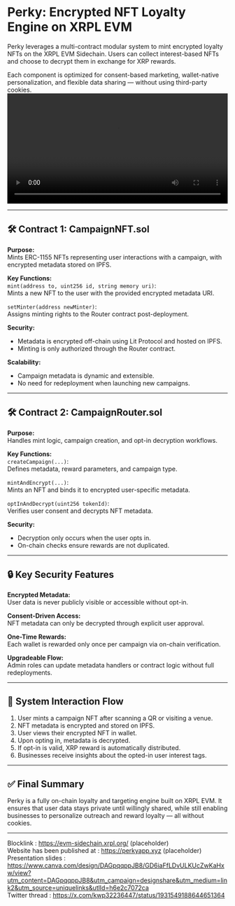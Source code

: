 # Perky: Encrypted NFT Loyalty Engine on XRPL EVM  
Perky leverages a multi-contract modular system to mint encrypted loyalty NFTs on the XRPL EVM Sidechain. Users can collect interest-based NFTs and choose to decrypt them in exchange for XRP rewards.

Each component is optimized for consent-based marketing, wallet-native personalization, and flexible data sharing — without using third-party cookies.
<video src="" controls="controls" width="100%"></video>

---

## 🛠 Contract 1: CampaignNFT.sol  
**Purpose:**  
Mints ERC-1155 NFTs representing user interactions with a campaign, with encrypted metadata stored on IPFS.

**Key Functions:**  
`mint(address to, uint256 id, string memory uri)`:  
Mints a new NFT to the user with the provided encrypted metadata URI.

`setMinter(address newMinter)`:  
Assigns minting rights to the Router contract post-deployment.

**Security:**  
- Metadata is encrypted off-chain using Lit Protocol and hosted on IPFS.
- Minting is only authorized through the Router contract.

**Scalability:**  
- Campaign metadata is dynamic and extensible.
- No need for redeployment when launching new campaigns.

---

## 🛠 Contract 2: CampaignRouter.sol  
**Purpose:**  
Handles mint logic, campaign creation, and opt-in decryption workflows.

**Key Functions:**  
`createCampaign(...)`:  
Defines metadata, reward parameters, and campaign type.

`mintAndEncrypt(...)`:  
Mints an NFT and binds it to encrypted user-specific metadata.

`optInAndDecrypt(uint256 tokenId)`:  
Verifies user consent and decrypts NFT metadata.

**Security:**  
- Decryption only occurs when the user opts in.
- On-chain checks ensure rewards are not duplicated.

---

## 🔒 Key Security Features  
**Encrypted Metadata:**  
User data is never publicly visible or accessible without opt-in.

**Consent-Driven Access:**  
NFT metadata can only be decrypted through explicit user approval.

**One-Time Rewards:**  
Each wallet is rewarded only once per campaign via on-chain verification.

**Upgradeable Flow:**  
Admin roles can update metadata handlers or contract logic without full redeployments.

---

## 🔗 System Interaction Flow  
1. User mints a campaign NFT after scanning a QR or visiting a venue.  
2. NFT metadata is encrypted and stored on IPFS.  
3. User views their encrypted NFT in wallet.  
4. Upon opting in, metadata is decrypted.  
5. If opt-in is valid, XRP reward is automatically distributed.  
6. Businesses receive insights about the opted-in user interest tags.  

---

## ✅ Final Summary  
Perky is a fully on-chain loyalty and targeting engine built on XRPL EVM. It ensures that user data stays private until willingly shared, while still enabling businesses to personalize outreach and reward loyalty — all without cookies.

---

Blocklink : https://evm-sidechain.xrpl.org/ (placeholder)  
Website has been published at : https://perkyapp.xyz (placeholder)  
Presentation slides : https://www.canva.com/design/DAGpqqppJB8/GD6iaFfLDvULKUcZwKaHxw/view?utm_content=DAGpqqppJB8&utm_campaign=designshare&utm_medium=link2&utm_source=uniquelinks&utlId=h6e2c7072ca  
Twitter thread : https://x.com/kwp32236447/status/1931549188644651364
